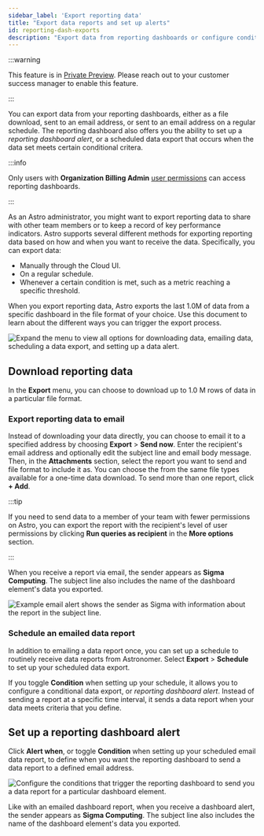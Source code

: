 ```yaml
---
sidebar_label: 'Export reporting data'
title: "Export data reports and set up alerts"
id: reporting-dash-exports
description: "Export data from reporting dashboards or configure conditional exports as alerts."
---
```


:::warning

This feature is in [Private Preview](https://docs.astronomer.io/astro/feature-previews). Please reach out to your customer success manager to enable this feature.

:::

You can export data from your reporting dashboards, either as a file download, sent to an email address, or sent to an email address on a regular schedule. The reporting dashboard also offers you the ability to set up a *reporting dashboard alert*, or a scheduled data export that occurs when the data set meets certain conditional critera.

:::info

Only users with **Organization Billing Admin** [user permissions](user-permissions.md#organization-roles) can access reporting dashboards.

:::

As an Astro administrator, you might want to export reporting data to share with other team members or to keep a record of key performance indicators. Astro supports several different methods for exporting reporting data based on how and when you want to receive the data. Specifically, you can export data:

- Manually through the Cloud UI.
- On a regular schedule.
- Whenever a certain condition is met, such as a metric reaching a specific threshold.

When you export reporting data, Astro exports the last 1.0M of data from a specific dashboard in the file format of your choice. Use this document to learn about the different ways you can trigger the export process.

![Expand the menu to view all options for downloading data, emailing data, scheduling a data export, and setting up a data alert.](/img/docs/dash-open-menu.png)

## Download reporting data

In the **Export** menu, you can choose to download up to 1.0 M rows of data in a particular file format.

### Export reporting data to email

Instead of downloading your data directly, you can choose to email it to a specified address by choosing **Export** > **Send now**. Enter the recipient's email address and optionally edit the subject line and email body message. Then, in the **Attachments** section, select the report you want to send and file format to include it as. You can choose the from the same file types available for a one-time data download. To send more than one report, click **+ Add**.

:::tip

If you need to send data to a member of your team with fewer permissions on Astro, you can export the report with the recipient's level of user permissions by clicking **Run queries as recipient** in the **More options** section.

:::

When you receive a report via email, the sender appears as **Sigma Computing**. The subject line also includes the name of the dashboard element's data you exported.

![Example email alert shows the sender as Sigma with information about the report in the subject line.](/img/docs/dash-email-alert.png)

### Schedule an emailed data report

In addition to emailing a data report once, you can set up a schedule to routinely receive data reports from Astronomer. Select **Export** > **Schedule** to set up your scheduled data export.

If you toggle **Condition** when setting up your schedule, it allows you to configure a conditional data export, or *reporting dashboard alert*. Instead of sending a report at a specific time interval, it sends a data report when your data meets criteria that you define.

## Set up a reporting dashboard alert

Click **Alert when**, or toggle **Condition** when setting up your scheduled email data report, to define when you want the reporting dashboard to send a data report to a defined email address.

![Configure the conditions that trigger the reporting dashboard to send you a data report for a particular dashboard element.](/img/docs/dash-export-alert.png)

Like with an emailed dashboard report, when you receive a dashboard alert, the sender appears as **Sigma Computing**. The subject line also includes the name of the dashboard element's data you exported.

